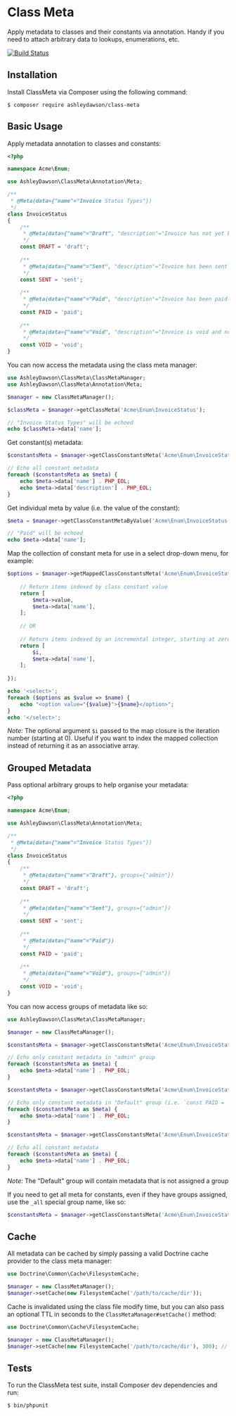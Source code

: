 Class Meta
==========

Apply metadata to classes and their constants via annotation. Handy if you need to attach arbitrary data to 
lookups, enumerations, etc.

[![Build Status](https://travis-ci.org/AshleyDawson/ClassMeta.svg?branch=master)](https://travis-ci.org/AshleyDawson/ClassMeta)

Installation
------------

Install ClassMeta via Composer using the following command:

```
$ composer require ashleydawson/class-meta
```

Basic Usage
-----------

Apply metadata annotation to classes and constants:

```php
<?php

namespace Acme\Enum;

use AshleyDawson\ClassMeta\Annotation\Meta;

/**
 * @Meta(data={"name"="Invoice Status Types"})
 */
class InvoiceStatus
{
    /**
     * @Meta(data={"name"="Draft", "description"="Invoice has not yet been sent to the customer"})
     */
    const DRAFT = 'draft';
    
    /**
     * @Meta(data={"name"="Sent", "description"="Invoice has been sent to the customer"})
     */
    const SENT = 'sent';
    
    /**
     * @Meta(data={"name"="Paid", "description"="Invoice has been paid by the customer"})
     */
    const PAID = 'paid';
    
    /**
     * @Meta(data={"name"="Void", "description"="Invoice is void and no longer billable"})
     */
    const VOID = 'void';
}
```

You can now access the metadata using the class meta manager:

```php
use AshleyDawson\ClassMeta\ClassMetaManager;
use AshleyDawson\ClassMeta\Annotation\Meta;

$manager = new ClassMetaManager();

$classMeta = $manager->getClassMeta('Acme\Enum\InvoiceStatus');

// "Invoice Status Types" will be echoed
echo $classMeta->data['name'];
```

Get constant(s) metadata:

```php
$constantsMeta = $manager->getClassConstantsMeta('Acme\Enum\InvoiceStatus');

// Echo all constant metadata
foreach ($constantsMeta as $meta) {
    echo $meta->data['name'] . PHP_EOL;
    echo $meta->data['description'] . PHP_EOL;
}
```

Get individual meta by value (i.e. the value of the constant):

```php
$meta = $manager->getClassConstantMetaByValue('Acme\Enum\InvoiceStatus', InvoiceStatus::PAID);

// "Paid" will be echoed
echo $meta->data['name'];
```

Map the collection of constant meta for use in a select drop-down menu, for example:

```php
$options = $manager->getMappedClassConstantsMeta('Acme\Enum\InvoiceStatus', function (Meta $meta, $i) {
    
    // Return items indexed by class constant value
    return [
        $meta->value, 
        $meta->data['name'],
    ];
    
    // OR
    
    // Return items indexed by an incremental integer, starting at zero
    return [
        $i, 
        $meta->data['name'],
    ];
    
});

echo '<select>';
foreach ($options as $value => $name) {
    echo "<option value="{$value}">{$name}</option>";
}
echo '</select>';
```

*Note:* The optional argument `$i` passed to the map closure is the iteration number (starting at 0). Useful if you want to index
the mapped collection instead of returning it as an associative array.

Grouped Metadata
----------------

Pass optional arbitrary groups to help organise your metadata:

```php
<?php

namespace Acme\Enum;

use AshleyDawson\ClassMeta\Annotation\Meta;

/**
 * @Meta(data={"name"="Invoice Status Types"})
 */
class InvoiceStatus
{
    /**
     * @Meta(data={"name"="Draft"}, groups={"admin"})
     */
    const DRAFT = 'draft';
    
    /**
     * @Meta(data={"name"="Sent"}, groups={"admin"})
     */
    const SENT = 'sent';
    
    /**
     * @Meta(data={"name"="Paid"})
     */
    const PAID = 'paid';
    
    /**
     * @Meta(data={"name"="Void"}, groups={"admin"})
     */
    const VOID = 'void';
}
```

You can now access groups of metadata like so:

```php
use AshleyDawson\ClassMeta\ClassMetaManager;

$manager = new ClassMetaManager();

$constantsMeta = $manager->getClassConstantsMeta('Acme\Enum\InvoiceStatus', ['admin']);

// Echo only constant metadata in "admin" group
foreach ($constantsMeta as $meta) {
    echo $meta->data['name'] . PHP_EOL;
}

$constantsMeta = $manager->getClassConstantsMeta('Acme\Enum\InvoiceStatus', ['Default']);

// Echo only constant metadata in "Default" group (i.e. `const PAID = 'paid'` metadata)
foreach ($constantsMeta as $meta) {
    echo $meta->data['name'] . PHP_EOL;
}

$constantsMeta = $manager->getClassConstantsMeta('Acme\Enum\InvoiceStatus', ['Default', 'admin']);

// Echo all constant metadata
foreach ($constantsMeta as $meta) {
    echo $meta->data['name'] . PHP_EOL;
}
```

*Note:* The "Default" group will contain metadata that is not assigned a group

If you need to get all meta for constants, even if they have groups assigned, use the `_all` special group name, like so:

```php
$constantsMeta = $manager->getClassConstantsMeta('Acme\Enum\InvoiceStatus', ['_all']);
```

Cache
-----

All metadata can be cached by simply passing a valid Doctrine cache provider to the class meta manager:

```php
use Doctrine\Common\Cache\FilesystemCache;

$manager = new ClassMetaManager();
$manager->setCache(new FilesystemCache('/path/to/cache/dir'));
```

Cache is invalidated using the class file modify time, but you can also pass an optional TTL in seconds to the `ClassMetaManager#setCache()` method:

```php
use Doctrine\Common\Cache\FilesystemCache;

$manager = new ClassMetaManager();
$manager->setCache(new FilesystemCache('/path/to/cache/dir'), 300); // Cache stale after 5 minutes
```

Tests
-----

To run the ClassMeta test suite, install Composer dev dependencies and run:

```
$ bin/phpunit
```
